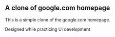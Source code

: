 ## A clone of google.com homepage

This is a simple clone of the google.com homepage.

Designed while practicing UI development